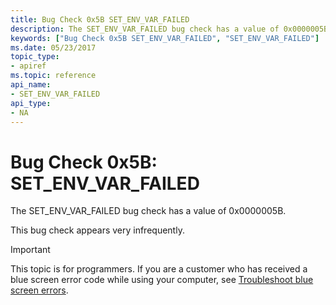 ```yaml
---
title: Bug Check 0x5B SET_ENV_VAR_FAILED
description: The SET_ENV_VAR_FAILED bug check has a value of 0x0000005B.This bug check appears very infrequently.
keywords: ["Bug Check 0x5B SET_ENV_VAR_FAILED", "SET_ENV_VAR_FAILED"]
ms.date: 05/23/2017
topic_type:
- apiref
ms.topic: reference
api_name:
- SET_ENV_VAR_FAILED
api_type:
- NA
---
```


# Bug Check 0x5B: SET\_ENV\_VAR\_FAILED


The SET\_ENV\_VAR\_FAILED bug check has a value of 0x0000005B.

This bug check appears very infrequently.

> [!IMPORTANT]
> This topic is for programmers. If you are a customer who has received a blue screen error code while using your computer, see [Troubleshoot blue screen errors](https://www.windows.com/stopcode).


 

 




